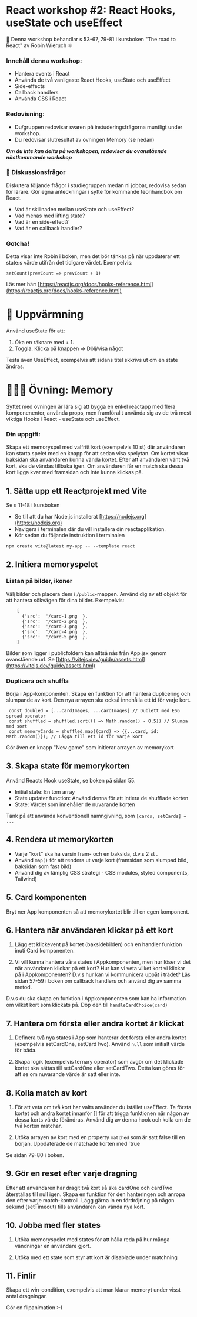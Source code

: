 
# React workshop #2: React Hooks, useState och useEffect  


👋 Denna workshop behandlar s 53-67, 79-81 i kursboken "The road to React" av Robin Wieruch ⚛️ 

### Innehåll denna workshop:
* Hantera events i React
* Använda de två vanligaste React Hooks, useState och useEffect 
* Side-effects
* Callback handlers
* Använda CSS i React


### Redovisning:
* Du/gruppen redovisar svaren på instuderingsfrågorna muntligt under workshop. 
* Du redovisar slutresultat av övningen Memory (se nedan) 

***Om du inte kan delta på workshopen, redovisar du ovanstående nästkommande workshop***

### 💬 Diskussionsfrågor

Diskutera följande frågor i studiegruppen medan ni jobbar, redovisa sedan för lärare. Gör egna anteckningar i syfte för kommande teorihandbok om React.

* Vad är skillnaden mellan useState och useEffect?
* Vad menas med lifting state?
* Vad är en side-effect?
* Vad är en callback handler?

### Gotcha!

Detta visar inte Robin i boken, men det bör tänkas på när uppdaterar ett state:s värde utifrån det tidigare värdet. Exempelvis: 

``` 
setCount(prevCount => prevCount + 1)  
```
Läs mer här: [https://reactjs.org/docs/hooks-reference.html](https://reactjs.org/docs/hooks-reference.html)

# 🏃 Uppvärmning 

Använd useState för att:

1. Öka en räknare med + 1. 
2. Toggla. Klicka på knappen => Dölj/visa något

Testa även UseEffect, exempelvis att sidans titel skkrivs ut om en state ändras.


# 👩🏽‍💻 Övning: Memory

Syftet med övningen är lära sig att bygga en enkel reactapp med flera komponenenter, använda props, men framförallt använda sig av de två mest viktiga Hooks i React - useState och useEffect.

### Din uppgift:

Skapa ett memoryspel med valfritt kort (exempelvis 10 st) där användaren kan starta spelet med en knapp för att sedan visa spelytan. Om kortet visar baksidan ska användaren kunna vända kortet. Efter att användaren vänt två kort, ska de vändas tillbaka igen. Om användaren får en match ska dessa kort ligga kvar med framsidan och inte kunna klickas på. 
 

## 1. Sätta upp ett Reactprojekt med Vite 

Se s 11-18 i kursboken

* Se till att du har Node.js installerat [https://nodejs.org](https://nodejs.org) 
* Navigera i terminalen där du vill installera din reactapplikation.
* Kör sedan du följande instruktion i terminalen

```
npm create vite@latest my-app -- --template react
```


## 2. Initiera memoryspelet

### Listan på bilder, ikoner

Välj bilder och placera dem i `/public`-mappen. Använd dig av ett objekt för att hantera sökvägen för dina bilder. Exempelvis:

```
	[
	  {'src':  '/card-1.png  },
	  {'src':  '/card-2.png  },
	  {'src':  '/card-3.png  },
	  {'src':  '/card-4.png  },
	  {'src':  '/card-5.png  },
	]
```

Bilder som ligger i publicfoldern kan alltså nås från App.jsx genom ovanstående url.
Se [https://vitejs.dev/guide/assets.html](https://vitejs.dev/guide/assets.html)


### Duplicera och shuffla 

Börja i App-komponenten. Skapa en funktion för att hantera duplicering och slumpande av kort. Den nya arrayen ska också innehålla ett id för varje kort. 

```
 const doubled = [...cardImages, ...cardImages] // Dublett med ES6 spread operator
 const shuffled = shuffled.sort(() => Math.random() - 0.5)) // Slumpa med sort
 const memoryCards = shuffled.map((card) => {{...card, id: Math.random()}); // Lägga till ett id för varje kort

```

Gör även en knapp "New game" som initierar arrayen av memorykort


## 3. Skapa state för memorykorten

Använd Reacts Hook useState, se boken på sidan 55.

* Initial state: En tom array
* State updater function: Använd denna för att intiera de shufflade korten
* State: Värdet som innehåller de nuvarande korten

Tänk på att använda konventionell namngivning, som `[cards, setCards] = ...`


## 4. Rendera ut memorykorten

* Varje "kort" ska ha varsin fram- och en baksida, d.v.s 2 st <img>. 
* Använd `map()` för att rendera ut varje kort (framsidan som slumpad bild, baksidan som fast bild) 
* Använd dig av lämplig CSS strategi - CSS modules, styled components, Tailwind)



## 5. Card komponenten

Bryt ner App komponenten så att memorykortet blir till en egen komponent.


## 6. Hantera när användaren klickar på ett kort

1. Lägg ett klickevent på kortet (baksidebilden) och en handler funktion inuti Card komponenten. 

2. Vi vill kunna hantera våra states i Appkomponenten, men hur löser vi det när användaren klickar på ett kort? Hur kan vi veta vilket kort vi klickar på i Appkomponenten? D.v.s hur kan vi kommunicera uppåt i trädet?
Läs sidan 57-59 i boken om callback handlers och använd dig av samma metod. 

D.v.s du ska skapa en funktion i Appkomponenten som kan ha information om vilket kort som klickats på. Döp den till `handleCardChoice(card)`

## 7. Hantera om första eller andra kortet är klickat 
 
 1. Definera två nya states i App som hanterar det första eller andra kortet (exempelvis setCardOne, setCardTwo). Använd `null` som initialt värde för båda.
 
 2. Skapa logik (exempelvis ternary operator) som avgör om det klickade kortet ska sättas till setCardOne eller setCardTwo. Detta kan göras för att se om nuvarande värde är satt eller inte. 

 
## 8. Kolla match av kort

1. För att veta om två kort har valts använder du istället useEffect. Ta första kortet och andra kortet innanför [] för att trigga funktionen när någon av dessa korts värde förändras. Använd dig av denna hook och kolla om de två korten matchar.

2. Utöka arrayen av kort med en property `matched` som är satt false till en början. Uppdaterade de matchade korten med `true

Se sidan 79-80 i boken.


## 9. Gör en reset efter varje dragning
 
Efter att användaren har dragit två kort så ska cardOne och cardTwo återställas till null igen. Skapa en funktion för den hanteringen och anropa den efter varje match-kontroll. Lägg gärna in en fördröjning på någon sekund (setTimeout) tills användaren kan vända nya kort.

## 10. Jobba med fler states 

1. Utöka memoryspelet med states för att hålla reda på hur många vändningar en användare gjort. 

2. Utöka med ett state som styr att kort är disablade under matchning

## 11. Finlir

Skapa ett win-condition, exempelvis att man klarar memoryt under visst antal dragningar. 

Gör en flipanimation :-)
